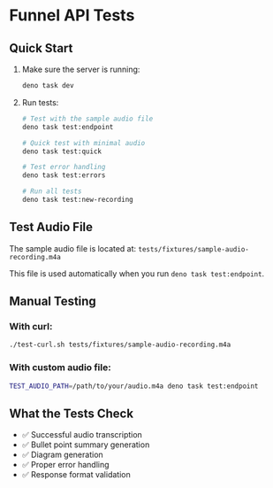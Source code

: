 # Funnel API Tests

## Quick Start

1. Make sure the server is running:
   ```bash
   deno task dev
   ```

2. Run tests:
   ```bash
   # Test with the sample audio file
   deno task test:endpoint
   
   # Quick test with minimal audio
   deno task test:quick
   
   # Test error handling
   deno task test:errors
   
   # Run all tests
   deno task test:new-recording
   ```

## Test Audio File

The sample audio file is located at: `tests/fixtures/sample-audio-recording.m4a`

This file is used automatically when you run `deno task test:endpoint`.

## Manual Testing

### With curl:
```bash
./test-curl.sh tests/fixtures/sample-audio-recording.m4a
```

### With custom audio file:
```bash
TEST_AUDIO_PATH=/path/to/your/audio.m4a deno task test:endpoint
```

## What the Tests Check

- ✅ Successful audio transcription
- ✅ Bullet point summary generation  
- ✅ Diagram generation
- ✅ Proper error handling
- ✅ Response format validation